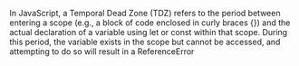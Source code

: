 In JavaScript, a Temporal Dead Zone (TDZ) refers to the period between entering a scope (e.g., a block of code enclosed in curly braces {}) and 
the actual declaration of a variable using let or const within that scope. During this period, the variable exists in the scope but cannot be accessed, 
and attempting to do so will result in a ReferenceError